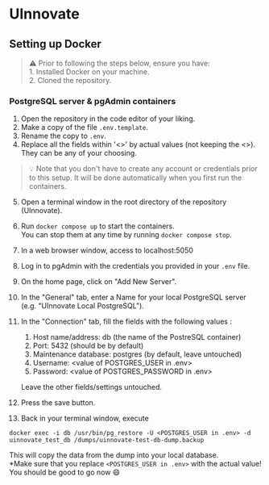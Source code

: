 # UInnovate

## Setting up Docker
> :warning: Prior to following the steps below, ensure you have: <br/> 1. Installed Docker on your machine. 
<br/> 2. Cloned the repository.
### PostgreSQL server & pgAdmin containers 

1. Open the repository in the code editor of your liking.
2. Make a copy of the file `.env.template`.
3. Rename the copy to `.env`.
4. Replace all the fields within '<>' by actual values (not keeping the <>). They can be any of your choosing.
> :bulb: Note that you don't have to create any account or credentials prior to this setup. It will be done automatically when you first run the containers.

5. Open a terminal window in the root directory of the repository (UInnovate).
6. Run `docker compose up` to start the containers.  
You can stop them at any time by running `docker compose stop`.

7. In a web browser window, access to localhost:5050
8. Log in to pgAdmin with the credentials you provided in your `.env` file.
9. On the home page, click on "Add New Server".
10. In the "General" tab, enter a Name for your local PostgreSQL server (e.g. "UInnovate Local PostgreSQL").
11. In the "Connection" tab, fill the fields with the following values :
    1.  Host name/address: db (the name of the PostreSQL container)
    2.  Port: 5432 (should be by default)
    3.  Maintenance database: postgres (by default, leave untouched)
	4. Username: \<value of POSTGRES_USER in .env>
	5. Password: \<value of POSTGRES_PASSWORD in .env> 

	Leave the other fields/settings untouched.
12. Press the save button. 
13. Back in your terminal window, execute 

```docker exec -i db /usr/bin/pg_restore -U <POSTGRES_USER in .env> -d uinnovate_test_db /dumps/uinnovate-test-db-dump.backup```
    
This will copy the data from the dump into your local database.  
*Make sure that you replace `<POSTGRES_USER in .env>` with the actual value!  
You should be good to go now :smile: 